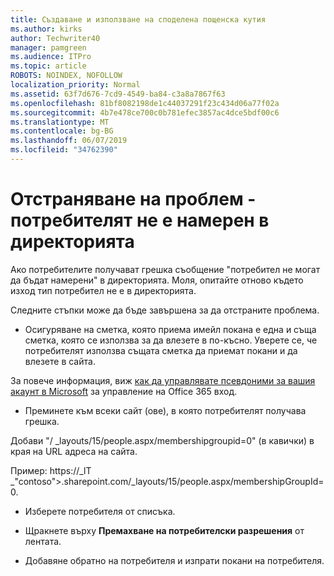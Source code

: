 ```yaml
---
title: Създаване и използване на споделена пощенска кутия
ms.author: kirks
author: Techwriter40
manager: pamgreen
ms.audience: ITPro
ms.topic: article
ROBOTS: NOINDEX, NOFOLLOW
localization_priority: Normal
ms.assetid: 63f7d676-7cd9-4549-ba84-c3a8a7867f63
ms.openlocfilehash: 81bf8082198de1c44037291f23c434d06a77f02a
ms.sourcegitcommit: 4b7e478ce700c0b781efec3857ac4dce5bdf00c6
ms.translationtype: MT
ms.contentlocale: bg-BG
ms.lasthandoff: 06/07/2019
ms.locfileid: "34762390"
---
```

# <a name="troubleshoot-issue---user-not-found-in-directory"></a>Отстраняване на проблем - потребителят не е намерен в директорията

Ако потребителите получават грешка съобщение "потребител не могат да бъдат намерени" в директорията. Моля, опитайте отново където изход тип потребител не е в директорията.

Следните стъпки може да бъде завършена за да отстраните проблема.

- Осигуряване на сметка, която приема имейл покана е една и съща сметка, която се използва за да влезете в по-късно. Уверете се, че потребителят използва същата сметка да приемат покани и да влезете в сайта. 

За повече информация, виж [как да управлявате псевдоними за вашия акаунт в Microsoft</a> за управление на Office 365 вход](https://support.microsoft.com/help/12407/microsoft-account-how-to-manage-aliases). 

- Преминете към всеки сайт (ове), в която потребителят получава грешка. 

Добави "/ _layouts/15/people.aspx/membershipgroupid=0" (в кавички) в края на URL адреса на сайта. 

Пример: https://_lT _"contoso">.sharepoint.com/_layouts/15/people.aspx/membershipGroupId=0.

- Изберете потребителя от списъка.

- Щракнете върху **Премахване на потребителски разрешения** от лентата. 
-  Добавяне обратно на потребителя и изпрати покани на потребителя.

